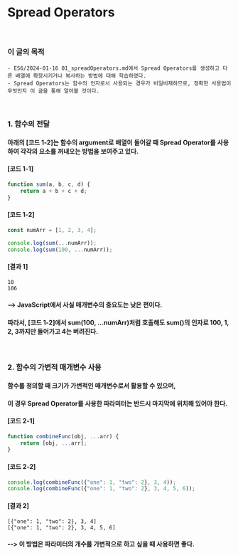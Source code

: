 # Spread Operators
</br>

### 이 글의 목적
    - ES6/2024-01-16 01_spreadOperators.md에서 Spread Operators를 생성하고 다른 배열에 확장시키거나 복사하는 방법에 대해 학습하였다.
    - Spread Operators는 함수의 인자로서 사용되는 경우가 비일비재하므로, 정확한 사용법이 무엇인지 이 글을 통해 알아볼 것이다.
</br>

### 1. 함수의 전달
#### 아래의 [코드 1-2]는 함수의 argument로 배열이 들어갈 때 Spread Operator를 사용하여 각각의 요소를 꺼내오는 방법을 보여주고 있다.
#### [코드 1-1]
```javascript
function sum(a, b, c, d) {
    return a + b + c + d;
}
```
#### [코드 1-2]
```javascript
const numArr = [1, 2, 3, 4];

console.log(sum(...numArr));
console.log(sum(100, ...numArr));
```
#### [결과 1]
```plaintext
10
106
```
#### --> JavaScript에서 사실 매개변수의 중요도는 낮은 편이다.
#### 따라서, [코드 1-2]에서 sum(100, ...numArr)처럼 호출해도 sum()의 인자로 100, 1, 2, 3까지만 들어가고 4는 버려진다.
<br/>

### 2. 함수의 가변적 매개변수 사용
#### 함수를 정의할 때 크기가 가변적인 매개변수로서 활용할 수 있으며,
#### 이 경우 Spread Operator를 사용한 파라미터는 반드시 마지막에 위치해 있어야 한다.
#### [코드 2-1]
```javascript
function combineFunc(obj, ...arr) {
    return [obj, ...arr];
}
```
#### [코드 2-2]
```javascript
console.log(combineFunc({"one": 1, "two": 2}, 3, 4));
console.log(combineFunc({"one": 1, "two": 2}, 3, 4, 5, 6));
```
#### [결과 2]
```plaintext
[{"one": 1, "two": 2}, 3, 4]
[{"one": 1, "two": 2}, 3, 4, 5, 6]
```
#### --> 이 방법은 파라미터의 개수를 가변적으로 하고 싶을 때 사용하면 좋다.
<br/>

